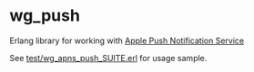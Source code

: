 # wg_push

Erlang library for working with
[Apple Push Notification Service](https://developer.apple.com/library/mac/documentation/NetworkingInternet/Conceptual/RemoteNotificationsPG/Chapters/ApplePushService.html)

See [test/wg_apns_push_SUITE.erl](test/wg_apns_push_SUITE.erl) for usage sample.
